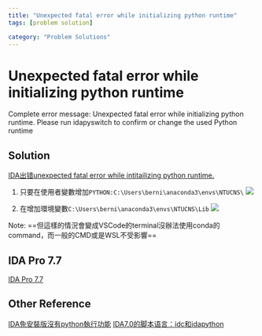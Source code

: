 ```yaml
---
title: "Unexpected fatal error while initializing python runtime"
tags: [problem solution]

category: "Problem Solutions"
---
```


# Unexpected fatal error while initializing python runtime
Complete error message: Unexpected fatal error while initializing python runtime. Please run idapyswitch to confirm or change the used Python runtime
<!-- more -->

## Solution
[IDA出错unexpected fatal error while intitailizing python runtime.](https://zhuanlan.zhihu.com/p/434575474)
1. 只要在使用者變數增加`PYTHON:C:\Users\berni\anaconda3\envs\NTUCNS\`
![](https://hackmd.io/_uploads/r1aVq-su2.png)

2. 在增加環境變數`C:\Users\berni\anaconda3\envs\NTUCNS\Lib`
![](https://hackmd.io/_uploads/Hkkv5bs_2.png)

Note: ==但這樣的情況會變成VSCode的terminal沒辦法使用conda的command，而一般的CMD或是WSL不受影響==

## IDA Pro 7.7
[IDA Pro 7.7](https://github.com/751643992/IDA_Pro_7.7)

## Other Reference
[IDA免安裝版沒有python執行功能](https://blog.csdn.net/tbk345/article/details/124163684)
[IDA7.0的脚本语言：idc和idapython](https://blog.csdn.net/weixin_45055269/article/details/105940348)
